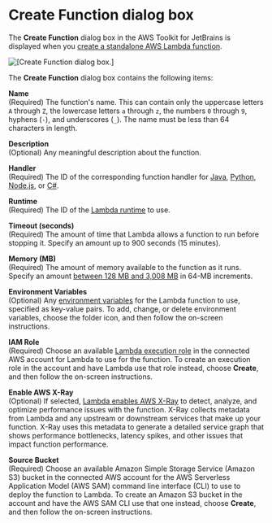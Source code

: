 # Create Function dialog box<a name="create-function-dialog"></a>

The **Create Function** dialog box in the AWS Toolkit for JetBrains is displayed when you [create a standalone AWS Lambda function](key-tasks.md#key-tasks-lambda-create-standalone)\.

![\[Create Function dialog box.\]](http://docs.aws.amazon.com/toolkit-for-jetbrains/latest/userguide/)

The **Create Function** dialog box contains the following items:

**Name**  
\(Required\) The function's name\. This can contain only the uppercase letters `A` through `Z`, the lowercase letters `a` through `z`, the numbers `0` through `9`, hyphens \(`-`\), and underscores \(`_`\)\. The name must be less than 64 characters in length\.

**Description**  
\(Optional\) Any meaningful description about the function\.

**Handler**  
\(Required\) The ID of the corresponding function handler for [Java](https://docs.aws.amazon.com/lambda/latest/dg/java-handler.html), [Python](https://docs.aws.amazon.com/lambda/latest/dg/python-handler.html), [Node\.js](https://docs.aws.amazon.com/lambda/latest/dg/nodejs-handler.html), or [C\#](https://docs.aws.amazon.com/lambda/latest/dg/csharp-handler.html)\.

**Runtime**  
\(Required\) The ID of the [Lambda runtime](https://docs.aws.amazon.com/lambda/latest/dg/lambda-runtimes.html) to use\.

**Timeout \(seconds\)**  
\(Required\) The amount of time that Lambda allows a function to run before stopping it\. Specify an amount up to 900 seconds \(15 minutes\)\.

**Memory \(MB\)**  
\(Required\) The amount of memory available to the function as it runs\. Specify an amount [between 128 MB and 3,008 MB](https://docs.aws.amazon.com/lambda/latest/dg/gettingstarted-limits.html) in 64\-MB increments\.

**Environment Variables**  
\(Optional\) Any [environment variables](https://docs.aws.amazon.com/lambda/latest/dg/configuration-envvars.html) for the Lambda function to use, specified as key\-value pairs\. To add, change, or delete environment variables, choose the folder icon, and then follow the on\-screen instructions\.

**IAM Role**  
\(Required\) Choose an available [Lambda execution role](https://docs.aws.amazon.com/lambda/latest/dg/lambda-intro-execution-role.html) in the connected AWS account for Lambda to use for the function\. To create an execution role in the account and have Lambda use that role instead, choose **Create**, and then follow the on\-screen instructions\.

**Enable AWS X\-Ray**  
\(Optional\) If selected, [Lambda enables AWS X\-Ray](https://docs.aws.amazon.com/lambda/latest/dg/services-xray.html) to detect, analyze, and optimize performance issues with the function\. X\-Ray collects metadata from Lambda and any upstream or downstream services that make up your function\. X\-Ray uses this metadata to generate a detailed service graph that shows performance bottlenecks, latency spikes, and other issues that impact function performance\.

**Source Bucket**  
\(Required\) Choose an available Amazon Simple Storage Service \(Amazon S3\) bucket in the connected AWS account for the AWS Serverless Application Model \(AWS SAM\) command line interface \(CLI\) to use to deploy the function to Lambda\. To create an Amazon S3 bucket in the account and have the AWS SAM CLI use that one instead, choose **Create**, and then follow the on\-screen instructions\.